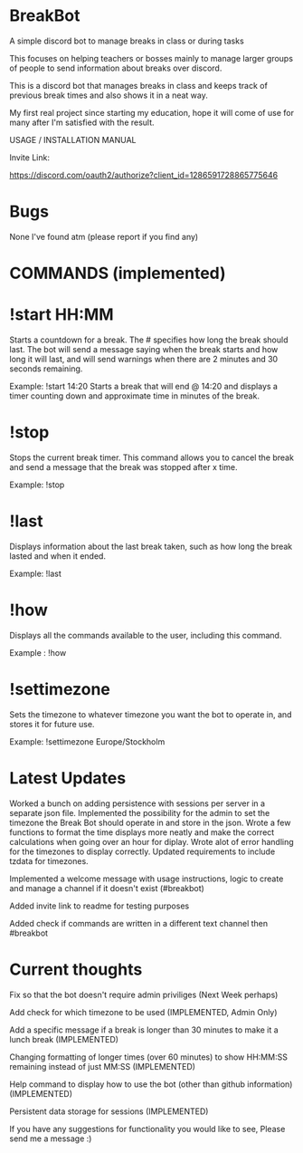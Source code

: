 # BreakBot #

A simple discord bot to manage breaks in class or during tasks

This focuses on helping teachers or bosses mainly to manage larger groups of people to send information about breaks over discord.

This is a discord bot that manages breaks in class and keeps track of previous break times and also shows it in a neat way.

My first real project since starting my education, hope it will come of use for many after I'm satisfied with the result.

USAGE / INSTALLATION MANUAL

Invite Link:

https://discord.com/oauth2/authorize?client_id=1286591728865775646

# Bugs

None I've found atm (please report if you find any)

# COMMANDS (implemented)

# !start HH:MM

Starts a countdown for a break. The # specifies how long the break should last.
The bot will send a message saying when the break starts and how long it will last, and will send warnings when there are 2 minutes and 30 seconds remaining.

Example: !start 14:20 Starts a break that will end @ 14:20 and displays a timer counting down and approximate time in minutes of the break.

# !stop

Stops the current break timer.
This command allows you to cancel the break and send a message that the break was stopped after x time.

Example: !stop


# !last

Displays information about the last break taken, such as how long the break lasted and when it ended.

Example: !last

# !how

Displays all the commands available to the user, including this command.

Example : !how

# !settimezone

Sets the timezone to whatever timezone you want the bot to operate in, and stores it for future use.

Example: !settimezone Europe/Stockholm

# Latest Updates

Worked a bunch on adding persistence with sessions per server in a separate json file.
Implemented the possibility for the admin to set the timezone the Break Bot should operate in and store in the json.
Wrote a few functions to format the time displays more neatly and make the correct calculations when going over an hour for diplay.
Wrote alot of error handling for the timezones to display correctly.
Updated requirements to include tzdata for timezones.

Implemented a welcome message with usage instructions, logic to create and manage a channel if it doesn't exist (#breakbot)

Added invite link to readme for testing purposes

Added check if commands are written in a different text channel then #breakbot

# Current thoughts

Fix so that the bot doesn't require admin priviliges (Next Week perhaps)

Add check for which timezone to be used (IMPLEMENTED, Admin Only)

Add a specific message if a break is longer than 30 minutes to make it a lunch break (IMPLEMENTED)

Changing formatting of longer times (over 60 minutes) to show HH:MM:SS remaining instead of just MM:SS (IMPLEMENTED)

Help command to display how to use the bot (other than github information) (IMPLEMENTED)

Persistent data storage for sessions (IMPLEMENTED)

If you have any suggestions for functionality you would like to see, Please send me a message :)
